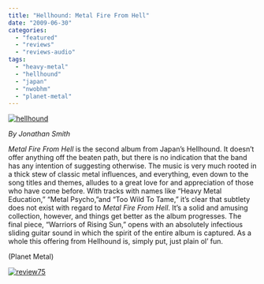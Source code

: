 ```yaml
---
title: "Hellhound: Metal Fire From Hell"
date: "2009-06-30"
categories: 
  - "featured"
  - "reviews"
  - "reviews-audio"
tags: 
  - "heavy-metal"
  - "hellhound"
  - "japan"
  - "nwobhm"
  - "planet-metal"
---
```


[![hellhound](http://www.hellbound.ca/wp-content/uploads/2009/06/hellhound-299x300.jpg "hellhound")](http://www.hellbound.ca/wp-content/uploads/2009/06/hellhound.JPG)

_By Jonathan Smith_

_Metal Fire From Hell_ is the second album from Japan’s Hellhound. It doesn’t offer anything off the beaten path, but there is no indication that the band has any intention of suggesting otherwise. The music is very much rooted in a thick stew of classic metal influences, and everything, even down to the song titles and themes, alludes to a great love for and appreciation of those who have come before. With tracks with names like “Heavy Metal Education,” “Metal Psycho,”and “Too Wild To Tame,” it’s clear that subtlety does not exist with regard to _Metal Fire From Hell_. It’s a solid and amusing collection, however, and things get better as the album progresses. The final piece, “Warriors of Rising Sun,” opens with an absolutely infectious sliding guitar sound in which the spirit of the entire album is captured. As a whole this offering from Hellhound is, simply put, just plain ol’ fun.

(Planet Metal)

[![review75](http://www.hellbound.ca/wp-content/uploads/2009/06/review753.png "review75")](http://www.hellbound.ca/wp-content/uploads/2009/06/review753.png)
